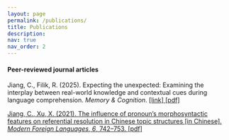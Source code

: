 ```yaml
---
layout: page
permalink: /publications/
title: Publications
description:
nav: true
nav_order: 2
---
```


<h4>Peer-reviewed journal articles</h4>

Jiang, C., Filik, R. (2025). Expecting the unexpected: Examining the interplay between real-world knowledge and contextual cues during language comprehension. <em>Memory & Cognition</em>. <a href='https://doi.org/10.3758/s13421-025-01689-x'>[link] <a href='https://github.com/chengjiejiang/chengjiejiang.github.io/blob/b8436dd84e4ec7f2293a0d636c6ed675e0da673b/assets/pdf/s13421-025-01689-x.pdf'>[pdf]

Jiang, C., Xu, X. (2021). The influence of pronoun’s morphosyntactic features on referential resolution in Chinese topic structures [in Chinese]. <em>Modern Foreign Languages</em>, <em>6</em>, 742–753. <a href='https://github.com/chengjiejiang/chengjiejiang.github.io/blob/b8436dd84e4ec7f2293a0d636c6ed675e0da673b/assets/pdf/pronoun.pdf'>[pdf]
